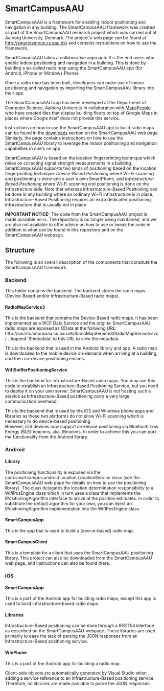SmartCampusAAU
==============

SmartCampusAAU is a framework for enabling indoor positioning and navigation in any building. The SmartCampusAAU framework was created as part of the SmartCampusAAU research project which was carried out at Aalborg University, Denmark. The project's web page can be found at http://smartcampus.cs.aau.dk/ and contains instructions on how to use the framework.

SmartCampusAAU takes a collaborative approach: It is the end users who enable indoor positioning and navigation in a building. This is done by building a so-called radio map using the SmartCampusAAU app (for Android, iPhone or Windows Phone).

Once a radio map has been built, developers can make use of indoor positioning and navigation by importing the SmartCampusAAU library into their app.

The SmartCampusAAU app has been developed at the Department of Computer Science, Aalborg University in collaboration with <a href="http://www.mapspeople.com">MapsPeople</a> who have created tiles that display building floors on top of Google Maps in places where Google itself does not provide this service.

Instructions on how to use the SmartCampusAAU app to build radio maps can be found in the <a href="http://smartcampus.cs.aau.dk/downloads.html">downloads</a> section on the SmartCampusAAU web page. Similarly, the page contains instructions on how to use the SmartCampusAAU library to leverage the indoor positioning and navigation capabilities in one's on app.

SmartCampusAAU is based on the location fingerprinting technique which relies on collecting signal strength measurements in a building. SmartCampusAAU supports two kinds of positioning based on the location fingerprinting technique: <em>Device-Based Positioning</em> where Wi-Fi scanning and positioning is done one a user's own SmartPhone, and <em>Infrastructure-Based Positioning</em> where Wi-Fi scanning and positioning is done on the Infrastructure side. Note that whereas Infrastructure-Based Positioning can be done in any building where an ordinary Wi-Fi infrastructure is in place, Infrastructure-Based Positioning requires an extra dedicated positioning infrastructure that is usually not in place.  

<b>IMPORTANT NOTICE:</b> The code from the SmartCampusAAU project is made available as-is. The repository is no longer being maintained, and we are also not available to offer advice on how to use or tweak the code in addition to what can be found in this repository and on the SmartCampusAAU webpage. 

<h2>Structure</h2>
The following is an overall description of the components that consitute the SmartCampusAAU framework.  

<h3>Backend</h3>
This folder contains the backend. The backend stores the radio maps (Device-Based and/or Infrastructure-Based radio maps). 
<h4>RadioMapService3</h4>
This is the backend that contains the Device-Based radio maps. It has been implemented as a WCF Data Service and the original SmartCampusAAU radio maps are exposed as OData at the following URL: <br>
http://smartcampusaau.cs.aau.dk/RadioMapService3/RadioMapService.svc/ . Append '$metadata' to this URL to view the metadata. 

This is the backend that is used in the Android library and app. A radio map is downloaded to the mobile device on-demand when arriving at a building, and then on-device positioning ensues.  

<h4>WifiSnifferPositioningService</h4>
This is the backend for Infrastructure-Based radio maps. You may use this code to establish an Infrastructure-Based Positioning Service, but you need to deploy it on your own server. SmartCampusAAU is not hosting such a service as  Infrastructure-Based positioning carry a very large communication overhead.

This is the backend that is used by the iOS and Windows phone apps and libraries as these two platforms do not allow Wi-Fi scanning which is necessary to do device-based positioning.<br>
However, iOS devices now support on-device positioning via Bluetooth Low Energy (BLE) beacons, aka. iBeacons. In order to achieve this you can port the functionality from the Android library. 

<h3>Android</h3>
<h4>Library</h4>
The positioning functionality is exposed via the com.smartcampus.android.location.LocationService class (see the SmartCampusAAU web page for details on how to <em>use</em> the positioning library). The class delegates the location determination responsibility to a WifiPosEngine class which in turn uses a class that implements the IPositioningAlgorithm interface to arrive at the position estimates. In order to substitute the default algorithm for your own, you can inject an IPositioningAlgorithm implementation into the WifiPosEngine class. 

<h4>SmartCampusApp</h4>
This is the app that is used to build a (device-based) radio map. 

<h4>SmartCampusClient</h4>
This is a template for a client that uses the SmartCampusAAU positioning library. This project can also be downloaded from the SmartCampusAAU web page, and instructions can also be found there. 

<h3>iOS</h3>
<h4>SmartCampusApp</h4>
This is a port of the Android app for building radio maps, except this app is used to build infrastructure-based radio maps. 

<h4>Libraries</h4>
Infrastructure-Based positioning can be done through a RESTful interface as described on the SmartCampusAAU webpage. These libraries are used primarily to ease the task of parsing the JSON responses from an Infrastructure-Based positioning service. 

<h4>WinPhone</h4>
This is a port of the Android app for building a radio map.  

Client-side objects are automatically generated by Visual Studio when adding a service reference to an Infrastructure-Based positioning service. Therefore, no libraries are made available to parse the JSON responses.  

